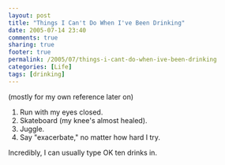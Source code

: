 ```yaml
---
layout: post
title: "Things I Can't Do When I've Been Drinking"
date: 2005-07-14 23:40
comments: true
sharing: true
footer: true
permalink: /2005/07/things-i-cant-do-when-ive-been-drinking
categories: [Life]
tags: [drinking]
---
```

(mostly for my own reference later on)

<ol>
<li>Run with my eyes closed.</li>
<li>Skateboard (my knee's almost healed).</li>
<li>Juggle.</li>
<li>Say "exacerbate," no matter how hard I try.</li>
</ol>

Incredibly, I can usually type OK ten drinks in.
